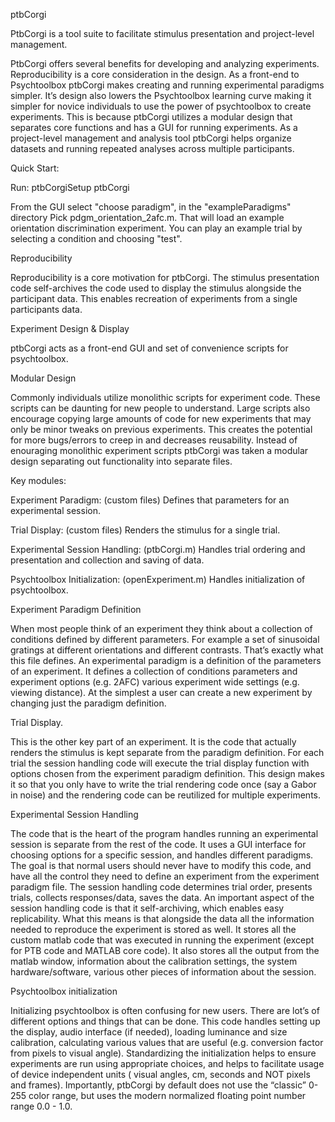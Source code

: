 ptbCorgi

PtbCorgi is a tool suite to facilitate stimulus presentation and project-level
management.

PtbCorgi offers several benefits for developing and analyzing experiments.
Reproducibility is a core consideration in the design. As a front-end to
Psychtoolbox ptbCorgi makes creating and running experimental paradigms simpler.
It’s design also lowers the Psychtoolbox learning curve making it simpler for
novice individuals to use the power of psychtoolbox to create experiments. This
is because ptbCorgi utilizes a modular design that separates core functions and
has a GUI for running experiments. As a project-level management and analysis
tool ptbCorgi helps organize datasets and running repeated analyses across
multiple participants.


Quick Start:

Run: 
ptbCorgiSetup
ptbCorgi 

From the GUI select "choose paradigm", in the "exampleParadigms" directory
Pick pdgm_orientation_2afc.m.  That will load an example orientation 
discrimination experiment.  You can play an example trial by selecting a
condition and choosing "test".      

Reproducibility

Reproducibility is a core motivation for ptbCorgi. The stimulus presentation
code self-archives the code used to display the stimulus alongside the
participant data. This enables recreation of experiments from a single
participants data.


Experiment Design & Display

ptbCorgi acts as a front-end GUI and set of convenience scripts for
psychtoolbox.


Modular Design

Commonly individuals utilize monolithic scripts for experiment code.  These
scripts can be daunting for new people to understand. Large scripts also
encourage copying large amounts of code for new experiments that may only be
minor tweaks on previous experiments. This creates the potential for more
bugs/errors to creep in and decreases reusability.  Instead of enouraging
monolithic experiment scripts ptbCorgi was taken a modular design separating out
functionality into separate files.


Key modules:

Experiment Paradigm:            (custom files) Defines that parameters for an
                                experimental session.  

Trial Display:                  (custom files) Renders the stimulus for a single trial.  

Experimental Session Handling:  (ptbCorgi.m)   Handles trial ordering and presentation and 
                                collection and saving of data.  

Psychtoolbox Initialization:    (openExperiment.m) Handles initialization of psychtoolbox.


Experiment Paradigm Definition

When most people think of an experiment they think about a collection of
conditions defined by different parameters. For example a set of sinusoidal
gratings at different orientations and different contrasts.  That’s exactly what
this file defines. An experimental paradigm is a definition of the parameters of
an experiment. It defines a collection of conditions parameters and experiment
options (e.g. 2AFC) various experiment wide settings (e.g. viewing distance). At
the simplest a user can create a new experiment by changing just the paradigm
definition.

Trial Display.

This is the other key part of an experiment.  It is the code that actually
renders the stimulus is kept separate from the paradigm definition.  For each
trial the session handling code will execute the trial display function with
options chosen from the experiment paradigm definition. This design makes it so
that you only have to write the trial rendering code once (say a Gabor in noise)
and the rendering code can be reutilized for multiple experiments.


Experimental Session Handling

The code that is the heart of the program handles running an experimental
session is separate from the rest of the code. It uses a GUI interface for
choosing options for a specific session, and handles different paradigms. The
goal is that normal users should never have to modify this code, and have all
the control they need to define an experiment from the experiment paradigm file.
The session handling code determines trial order, presents trials, collects
responses/data, saves the data. An important aspect of the session handling code
is that it self-archiving, which enables easy replicability.  What this means is
that alongside the data all the information needed to reproduce the experiment
is stored as well.  It stores all the custom matlab code that was executed in
running the experiment (except for PTB code and MATLAB core code). It also
stores all the output from the matlab window, information about the calibration
settings, the system hardware/software, various other pieces of information
about the session.


Psychtoolbox initialization


Initializing psychtoolbox is often confusing for new users. There are lot’s of
different options and things that can be done.  This code handles setting up the
display, audio interface (if needed), loading luminance and size calibration,
calculating various values that are useful (e.g. conversion factor from pixels
to visual angle). Standardizing the initialization helps to ensure experiments
are run using appropriate choices, and helps to facilitate usage of device
independent units ( visual angles, cm, seconds and NOT pixels and frames).
Importantly, ptbCorgi by default does not use the “classic” 0-255 color range,
but uses the modern normalized floating point number range 0.0 - 1.0.
